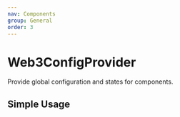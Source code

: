 ```yaml
---
nav: Components
group: General
order: 3
---
```


# Web3ConfigProvider

Provide global configuration and states for components.

## Simple Usage

<code src="./demos/simple.tsx"></code>
